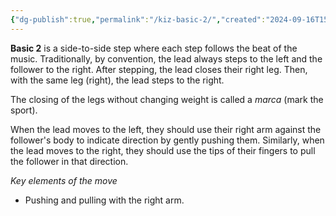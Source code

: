 ```yaml
---
{"dg-publish":true,"permalink":"/kiz-basic-2/","created":"2024-09-16T15:36:24.231-04:00","updated":"2024-09-18T13:21:11.868-04:00"}
---
```



**Basic 2** is a side-to-side step where each step follows the beat of the music. Traditionally, by convention, the lead always steps to the left and the follower to the right. After stepping, the lead closes their right leg. Then, with the same leg (right), the lead steps to the right.

The closing of the legs without changing weight is called a *marca* (mark the sport).

When the lead moves to the left, they should use their right arm against the follower's body to indicate direction by gently pushing them. Similarly, when the lead moves to the right, they should use the tips of their fingers to pull the follower in that direction.

*Key elements of the move*
- Pushing and pulling with the right arm.
